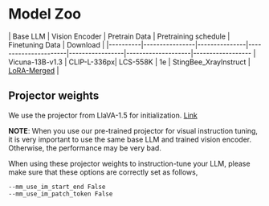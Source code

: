 # Model Zoo

| Base LLM | Vision Encoder | Pretrain Data | Pretraining schedule | Finetuning Data |  Download |
|----------|----------------|---------------|----------------------|-----------------|--------------------|------------------
| Vicuna-13B-v1.3 | CLIP-L-336px| LCS-558K | 1e | StingBee_XrayInstruct | [LoRA-Merged](https://huggingface.co/Divs1159/stingbee-7b) |

## Projector weights
We use the projector from LlaVA-1.5 for initialization. [Link](https://huggingface.co/liuhaotian/llava-v1.5-7b-lora)

**NOTE**: When you use our pre-trained projector for visual instruction tuning, it is very important to use the same base LLM and trained vision encoder. Otherwise, the performance may be very bad.

When using these projector weights to instruction-tune your LLM, please make sure that these options are correctly set as follows,

```Shell
--mm_use_im_start_end False
--mm_use_im_patch_token False
```
